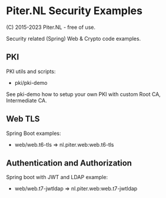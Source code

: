 Piter.NL Security Examples
===

(C) 2015-2023 Piter.NL - free of use.

Security related (Spring) Web & Crypto code examples.

PKI
---

PKI utils and scripts:

- pki/pki-demo

See pki-demo how to setup your own PKI with custom Root CA, Intermediate CA.

Web TLS
---

Spring Boot examples:

- web/web.t6-tls => nl.piter.web:web.t6-tls

Authentication and Authorization
--- 

Spring boot with JWT and LDAP example:

- web/web.t7-jwtldap => nl.piter.web:web.t7-jwtldap
